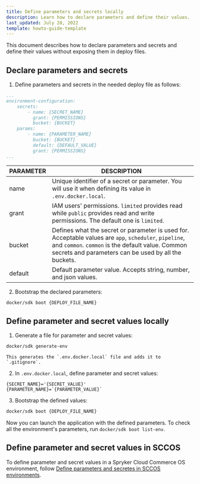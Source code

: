 ```yaml
---
title: Define parameters and secrets locally
description: Learn how to declare parameters and define their values.
last_updated: July 28, 2022
template: howto-guide-template
---
```


This document describes how to declare parameters and secrets and define their values without exposing them in deploy files.

## Declare parameters and secrets

1. Define parameters and secrets in the needed deploy file as follows:

```yaml
...
environment-configuration:
    secrets:
        - name: {SECRET_NAME}
          grant: {PERMISSIONS}
          bucket: {BUCKET}
    params:
        - name: {PARAMETER_NAME}
          bucket: {BUCKET}
          default: {DEFAULT_VALUE}
          grant: {PERMISSIONS}
...
```
| PARAMETER | DESCRIPTION |
| - | - |
| name | Unique identifier of a secret or parameter. You will use it when defining its value in `.env.docker.local`. |
| grant | IAM users' permissions. `limited` provides read while `public` provides read and write permissions. The default one is `limited`. |
| bucket | Defines what the secret or parameter is used for. Acceptable values are `app`, `scheduler`, `pipeline`, and `common`. `common` is the default value. Common secrets and parameters can be used by all the buckets. |
| default | Default parameter value. Accepts string, number, and json values. |

2. Bootstrap the declared parameters:

```bash
docker/sdk boot {DEPLOY_FILE_NAME}
```

## Define parameter and secret values locally

1. Generate a file for parameter and secret values:

```bash
docker/sdk generate-env
```
    This generates the `.env.docker.local` file and adds it to `.gitignore`.

2. In `.env.docker.local`, define parameter and secret values:

```text
{SECRET_NAME}='{SECRET_VALUE}'
{PARAMETER_NAME}=`{PARAMETER_VALUE}`
```

3. Bootstrap the defined values:
```bash
docker/sdk boot {DEPLOY_FILE_NAME}
```

Now you can launch the application with the defined parameters. To check all the environment's parameters, run `docker/sdk boot list-env`.


## Define parameter and secret values in SCCOS

To define parameter and secret values in a Spryker Cloud Commerce OS environment, follow [Define parameters and secretes in SCCOS environments](/docs/cloud/dev/spryker-cloud-commerce-os/define-parameters-and-secrets-in-sccos-environments.html).
